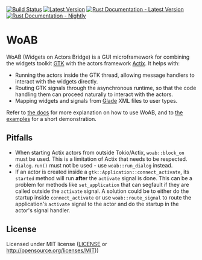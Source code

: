 [![Build Status](https://github.com/idanarye/woab/workflows/CI/badge.svg)](https://github.com/idanarye/woab/actions)
[![Latest Version](https://img.shields.io/crates/v/woab.svg)](https://crates.io/crates/woab)
[![Rust Documentation - Latest Version](https://img.shields.io/badge/docs-released-blue.svg)](https://docs.rs/woab)
[![Rust Documentation - Nightly](https://img.shields.io/badge/docs-nightly-purple.svg)](https://idanarye.github.io/woab/)

# WoAB

WoAB (Widgets on Actors Bridge) is a GUI microframework for combining the
widgets toolkit [GTK](https://gtk-rs.org/) with the actors framework
[Actix](https://actix.rs/). It helps with:

* Running the actors inside the GTK thread, allowing message handlers to
  interact with the widgets directly.
* Routing GTK signals through the asynchronous runtime, so that the code
  handling them can proceed naturally to interact with the actors.
* Mapping widgets and signals from [Glade](https://glade.gnome.org/) XML files
  to user types.

Refer to [the docs](https://idanarye.github.io/woab/) for more explanation on
how to use WoAB, and to [the
examples](https://github.com/idanarye/woab/tree/master/examples) for a short
demonstration.

## Pitfalls

* When starting Actix actors from outside Tokio/Actix, `woab::block_on` must be
  used. This is a limitation of Actix that needs to be respected.
* `dialog.run()` must not be used - use `woab::run_dialog` instead.
* If an actor is created inside a `gtk::Application::connect_activate`, its
  `started` method will run **after** the `activate` signal is done. This can
  be a problem for methods like `set_application` that can segfault if they are
  called outside the `activate` signal. A solution could be to either do the
  startup inside `connect_activate` or use `woab::route_signal` to route the
  application's `activate` signal to the actor and do the startup in the
  actor's signal handler.

## License

Licensed under MIT license ([LICENSE](LICENSE) or http://opensource.org/licenses/MIT))
